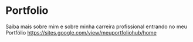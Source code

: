 # Portfolio
Saiba mais sobre mim e sobre minha carreira profissional entrando no meu Portfólio
https://sites.google.com/view/meuportfoliohub/home 
